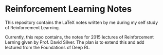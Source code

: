 # Reinforcement Learning Notes

This repository contains the LaTeX notes written by me during my self study of Reinforcement Learning.

Currently, this repo contains, the notes for 2015 lectures of Reinforcement Lerning given by Prof. David Silver. The plan is to extend this and add lectured from the Foundations of Deep RL.
